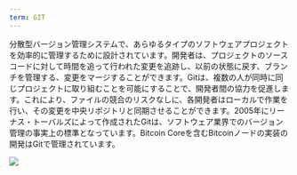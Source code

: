 ```yaml
---
term: GIT
---
```


分散型バージョン管理システムで、あらゆるタイプのソフトウェアプロジェクトを効率的に管理するために設計されています。開発者は、プロジェクトのソースコードに対して時間を追って行われた変更を追跡し、以前の状態に戻す、ブランチを管理する、変更をマージすることができます。Gitは、複数の人が同時に同じプロジェクトに取り組むことを可能にすることで、開発者間の協力を促進します。これにより、ファイルの競合のリスクなしに、各開発者はローカルで作業を行い、その変更を中央リポジトリと同期させることができます。2005年にリーナス・トーバルズによって作成されたGitは、ソフトウェア業界でのバージョン管理の事実上の標準となっています。Bitcoin Coreを含むBitcoinノードの実装の開発はGitで管理されています。

![](../../dictionnaire/assets/47.png)